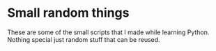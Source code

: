 # Small random things
These are some of the small scripts that I made while learning Python. Nothing special just random stuff that can be reused.
